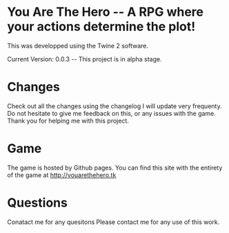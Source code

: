 # You Are The Hero --  A RPG where your actions determine the plot!

This was developped using the Twine 2 software.

Current Version: 0.0.3 -- This project is in alpha stage.

# Changes

Check out all the changes using the changelog I will update very frequenty.
Do not hesitate to give me feedback on this, or any issues with the game. Thank you for helping me with this project.
 
# Game

The game is hosted by Github pages. You can find this site with the entirety of the game at http://youarethehero.tk
 
# Questions
 
 Conatact me for any quesitons
 Please contact me for any use of this work.
 
 

